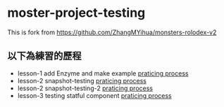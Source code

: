 # moster-project-testing
This is fork from https://github.com/ZhangMYihua/monsters-rolodex-v2  
## 以下為練習的歷程  
- lesson-1 add Enzyme and make example [praticing process](https://www.notion.so/281-Introduction-To-Enzyme-d80f861759d7438fb1982ca16e9e8801)
- lesson-2 snapshot-testing [praticing process](https://extreme-amethyst-885.notion.site/284-Snapshot-Testing-a3ff9bde30cf4bba847fd0c81c481856)
- lesson-2 snapshot-testing-2 [praticing process](https://extreme-amethyst-885.notion.site/285-Snapshot-Testing-Code-Coverage-17030b462aad456abd7b748e3b36e88b)
- lesson-3 testing statful component [praticing process](https://extreme-amethyst-885.notion.site/286-Testing-Stateful-Components-4db037ea6973421380787540a2fd4be2)
